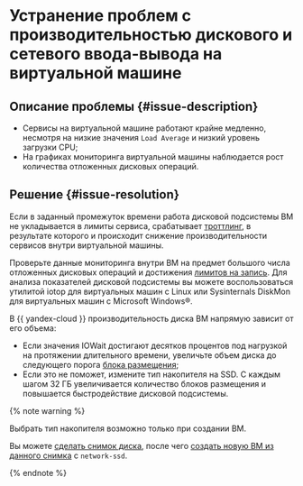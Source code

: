 # Устранение проблем с производительностью дискового и сетевого ввода-вывода на виртуальной машине


## Описание проблемы {#issue-description}

* Сервисы на виртуальной машине работают крайне медленно, несмотря на низкие значения `Load Average` и низкий уровень загрузки CPU;
* На графиках мониторинга виртуальной машины наблюдается рост количества отложенных дисковых операций.

## Решение {#issue-resolution}

Если в заданный промежуток времени работа дисковой подсистемы ВМ не укладывается в лимиты сервиса, срабатывает [троттлинг](../../../compute/concepts/storage-read-write.md#throttling), в результате которого и происходит снижение производительности сервисов внутри виртуальной машины.

Проверьте данные мониторинга внутри ВМ на предмет большого числа отложенных дисковых операций и достижения [лимитов на запись](../../../compute/concepts/limits.md#limits-disks). Для анализа показателей дисковой подсистемы вы можете воспользоваться утилитой iotop для виртуальных машин с Linux или Sysinternals DiskMon для виртуальных машин с Microsoft Windows®.

В {{ yandex-cloud }} производительность диска ВМ напрямую зависит от его объема:

* Если значения IOWait достигают десятков процентов под нагрузкой на протяжении длительного времени, увеличьте объем диска до следующего порога [блока размещения](../../../compute/concepts/storage-read-write.md);
* Если это не поможет, измените тип накопителя на SSD. С каждым шагом 32 ГБ увеличивается количество блоков размещения и повышается быстродействие дисковой подсистемы.

{% note warning %}

Выбрать тип накопителя возможно только при создании ВМ. 

Вы можете [сделать снимок диска](../../../compute/operations/disk-control/create-snapshot.md), после чего [создать новую ВМ из данного снимка](../../../compute/operations/vm-create/create-from-snapshots.md) с `network-ssd`.

{% endnote %}
